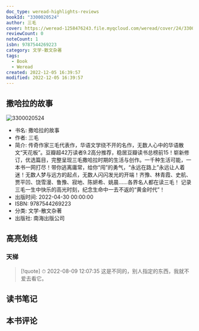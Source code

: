 ```yaml
---
doc_type: weread-highlights-reviews
bookId: "3300020524"
author: 三毛
cover: https://weread-1258476243.file.myqcloud.com/weread/cover/24/3300020524/t7_3300020524.jpg
reviewCount: 0
noteCount: 1
isbn: 9787544269223
category: 文学-散文杂著
tags:
  - Book
  - Weread
created: 2022-12-05 16:39:57
modified: 2022-12-05 16:39:57
---
```


## 撒哈拉的故事

![3300020524](https://weread-1258476243.file.myqcloud.com/weread/cover/24/3300020524/t7_3300020524.jpg)
- 书名: 撒哈拉的故事
- 作者: 三毛
- 简介: 传奇作家三毛代表作，华语文学绕不开的名作，无数人心中的华语散文“天花板”。豆瓣超42万读者9.2高分推荐，稳居豆瓣读书总榜前15！崭新修订，优选篇目，完整呈现三毛撒哈拉时期的生活与创作。一千种生活可能，一本书一网打尽！带你逃离庸常，给你“闯”的勇气，“永远在路上”永远让人着迷！无数人梦与远方的起点，无数人闪闪发光的开端！齐豫、林青霞、史航、贾平凹、饶雪漫、鲁豫、寂地、陈妍希、姚晨……各界名人都在读三毛！ 记录三毛一生中快乐的高光时刻，纪念生命中一去不返的“黄金时代”！
- 出版时间: 2022-04-30 00:00:00
- ISBN: 9787544269223
- 分类: 文学-散文杂著
- 出版社: 南海出版公司

## 高亮划线

### 天梯


> [!quote] ⏱ 2022-08-09 12:07:35
> 这是不同的，别人指定的东西，我就不爱去看它。
 



## 读书笔记


## 本书评论

